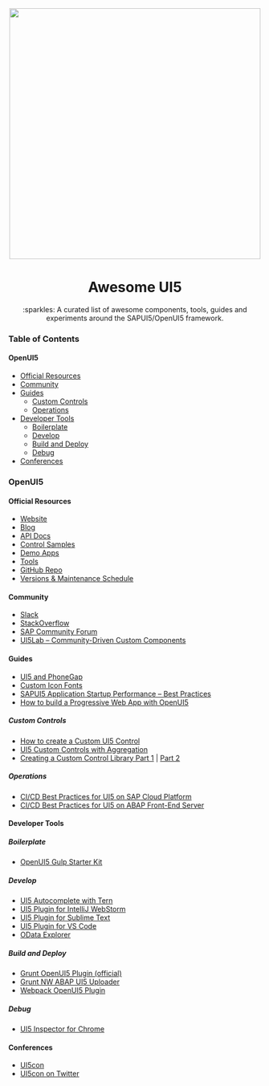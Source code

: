 <div align="center">
  <a href="http://openui5.org">
    <img width="500"
      src="http://openui5.org/images/OpenUI5_new_big_side.png">
  </a>
  <h1>Awesome UI5</h1>
  <p>:sparkles: A curated list of awesome components, tools, guides and experiments around the SAPUI5/OpenUI5 framework.</p>
</div>

### Table of Contents
#### OpenUI5
- [Official Resources](https://github.com/TimoSta/awesome-ui5#official-resources)
- [Community](https://github.com/TimoSta/awesome-ui5#community)
- [Guides](https://github.com/TimoSta/awesome-ui5#guides)
  - [Custom Controls](https://github.com/TimoSta/awesome-ui5#custom-controls)
  - [Operations](https://github.com/TimoSta/awesome-ui5#operations)
- [Developer Tools](https://github.com/TimoSta/awesome-ui5#developer-tools)
  - [Boilerplate](https://github.com/TimoSta/awesome-ui5#boilerplate)
  - [Develop](https://github.com/TimoSta/awesome-ui5#develop)
  - [Build and Deploy](https://github.com/TimoSta/awesome-ui5#build-and-deploy)
  - [Debug](https://github.com/TimoSta/awesome-ui5#debug)
- [Conferences](https://github.com/TimoSta/awesome-ui5#conferences)

### OpenUI5
#### Official Resources
- [Website](http://openui5.org)
- [Blog](http://openui5.tumblr.com/)
- [API Docs](https://openui5.hana.ondemand.com/)
- [Control Samples](https://openui5.hana.ondemand.com/#/controls)
- [Demo Apps](https://openui5.hana.ondemand.com/#/demoapps)
- [Tools](https://openui5.hana.ondemand.com/#/tools)
- [GitHub Repo](https://github.com/SAP/openui5)
- [Versions & Maintenance Schedule](https://openui5.hana.ondemand.com/versionoverview.html)

#### Community
- [Slack](http://slackui5invite.herokuapp.com/)
- [StackOverflow](https://stackoverflow.com/questions/tagged/sapui5)
- [SAP Community Forum](https://www.sap.com/community/tag.html?id=500983881501772639608291559920477)
- [UI5Lab – Community-Driven Custom Components](http://ui5lab.io/)

#### Guides
- [UI5 and PhoneGap](http://jmurray.me/ui5-and-phonegap-first-steps-1-of-3/)
- [Custom Icon Fonts](https://blogs.sap.com/2015/11/02/enhance-ui5-app-with-custom-icon-fonts/)
- [SAPUI5 Application Startup Performance – Best Practices](https://blogs.sap.com/2016/10/29/sapui5-application-startup-performance-best-practices/)
- [How to build a Progressive Web App with OpenUI5](https://github.com/SAP/openui5-pwa-sample)

##### Custom Controls
- [How to create a Custom UI5 Control](https://blogs.sap.com/2016/07/18/how-to-create-a-custom-ui5-control/)
- [UI5 Custom Controls with Aggregation](https://blogs.sap.com/2017/03/25/ui5-custom-controls-with-aggregation/)
- [Creating a Custom Control Library Part 1](https://blogs.sap.com/2016/12/15/sapui5-custom-control-library-web-ide-development-deployment-to-hcp-and-to-on-premise-abap-repository.-part-1./) | [Part 2](https://blogs.sap.com/2016/12/20/sapui5-custom-control-library-web-ide-development-deployment-to-hcp-and-to-on-premise-abap-repository.-part-2./)

##### Operations
- [CI/CD Best Practices for UI5 on SAP Cloud Platform](https://www.sap.com/developer/tutorials/ci-best-practices-fiori-sapcp.html)
- [CI/CD Best Practices for UI5 on ABAP Front-End Server](https://www.sap.com/developer/tutorials/ci-best-practices-fiori-abap.html)

#### Developer Tools
##### Boilerplate
- [OpenUI5 Gulp Starter Kit](https://github.com/pulseshift/openui5-gulp-starter-kit)

##### Develop
- [UI5 Autocomplete with Tern](https://github.com/TimoSta/tern-openui5)
- [UI5 Plugin for IntelliJ WebStorm](https://plugins.jetbrains.com/plugin/10322-sap-open-ui5-development-plugin)
- [UI5 Plugin for Sublime Text](https://github.com/qmacro/SublimeUI5)
- [UI5 Plugin for VS Code](https://marketplace.visualstudio.com/items?itemName=milannankov.vscode-ui5)
- [OData Explorer](https://openui5.blogspot.com/2017/12/odata-explorer.html)

##### Build and Deploy
- [Grunt OpenUI5 Plugin (official)](https://github.com/SAP/grunt-openui5)
- [Grunt NW ABAP UI5 Uploader](https://www.npmjs.com/package/grunt-nwabap-ui5uploader)
- [Webpack OpenUI5 Plugin](https://github.com/cevou/openui5-webpack)

##### Debug
- [UI5 Inspector for Chrome](https://chrome.google.com/webstore/detail/ui5-inspector/bebecogbafbighhaildooiibipcnbngo?hl=en)

#### Conferences
- [UI5con](http://openui5.org/ui5con/index.html)
- [UI5con on Twitter](https://twitter.com/ui5con)
